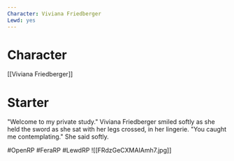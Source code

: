 ```yaml
---
Character: Viviana Friedberger
Lewd: yes
---
```

# Character
[[Viviana Friedberger]]

# Starter
"Welcome to my private study." Viviana Friedberger smiled softly as she held the sword as she sat with her legs crossed, in her lingerie. "You caught me contemplating." She said softly.  

#OpenRP #FeraRP #LewdRP 
![[FRdzGeCXMAIAmh7.jpg]]